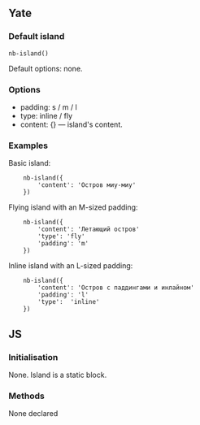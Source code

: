## Yate

### Default island

    nb-island()

Default options: none.

### Options

* padding: s / m / l
* type: inline / fly
* content: {} — island's content.

### Examples

Basic island:

```
    nb-island({
        'content': 'Остров миу-миу'
    })
```

Flying island with an M-sized padding:

```
    nb-island({
        'content': 'Летающий остров'
        'type': 'fly'
        'padding': 'm'
    })
```

Inline island with an L-sized padding:

```
    nb-island({
        'content': 'Остров с паддингами и инлайном'
        'padding': 'l'
        'type':  'inline'
    })
```

## JS

### Initialisation

None. Island is a static block.

### Methods

None declared